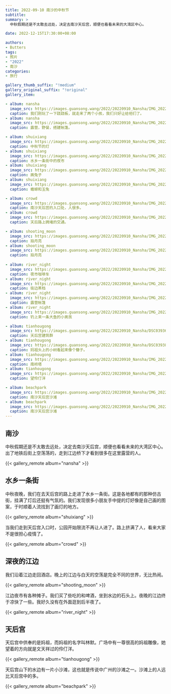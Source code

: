 ```yaml
---
title: 2022-09-10 南沙的中秋节
subtitle:
summary: >
  中秋假期还是不太敢去远处，决定去南沙天后宫，顺便也看看未来的大湾区中心。

date: 2022-12-15T17:30:00+08:00

authors:
- Butters
tags:
- 照片
- "2022"
- 南沙
categories:
- 旅行

gallery_thumb_suffix: "!medium"
gallery_original_suffix: "!original"
gallery_item:

- album: nansha
  image_src: https://images.guansong.wang/2022/20220910_Nansha/IMG_20220910_121007.jpg
  caption: 我们刚玩了一下跷跷板，就走来了两个小孩，我们只好让给他们了。
- album: nansha
  image_src: https://images.guansong.wang/2022/20220910_Nansha/IMG_20220910_121106.jpg
  caption: 露营，野餐，搭建帐篷。

- album: shuixiang
  image_src: https://images.guansong.wang/2022/20220910_Nansha/IMG_20220910_185045.jpg
  caption: 中秋节的灯
- album: shuixiang
  image_src: https://images.guansong.wang/2022/20220910_Nansha/IMG_20220910_185444.jpg
  caption: 水乡一条街中的夜市
- album: shuixiang
  image_src: https://images.guansong.wang/2022/20220910_Nansha/IMG_20220910_193331.jpg
  caption: 画兔子
- album: shuixiang
  image_src: https://images.guansong.wang/2022/20220910_Nansha/IMG_20220910_202539.jpg
  caption: 蟾蜍和玉兔

- album: crowd
  image_src: https://images.guansong.wang/2022/20220910_Nansha/IMG_20220910_200633.jpg
  caption: 南沙天后宫的入口处，人很多。
- album: crowd
  image_src: https://images.guansong.wang/2022/20220910_Nansha/IMG_20220910_202346.jpg
  caption: 天后路上拥堵的交通。

- album: shooting_moon
  image_src: https://images.guansong.wang/2022/20220910_Nansha/IMG_20220910_213938.jpg
  caption: 拍月亮
- album: shooting_moon
  image_src: https://images.guansong.wang/2022/20220910_Nansha/IMG_20220910_214949.jpg
  caption: 拍月亮
  
- album: river_night
  image_src: https://images.guansong.wang/2022/20220910_Nansha/IMG_20220910_220225.jpg
  caption: 夜市咖啡车
- album: river_night
  image_src: https://images.guansong.wang/2022/20220910_Nansha/IMG_20220910_220320.jpg
  caption: 街边茶档
- album: river_night
  image_src: https://images.guansong.wang/2022/20220910_Nansha/IMG_20220910_230517.jpg
  caption: 露营帐篷
- album: river_night
  image_src: https://images.guansong.wang/2022/20220910_Nansha/IMG_20220911_002947.jpg
  caption: 钓上来一条大鱼的小男孩

- album: tianhougong
  image_src: https://images.guansong.wang/2022/20220910_Nansha/DSC03936.JPG
  caption: 天后宫建筑群
- album: tianhougong
  image_src: https://images.guansong.wang/2022/20220910_Nansha/DSC03938.JPG
  caption: 妈祖头上的小树看起来像个簪子。
- album: tianhougong
  image_src: https://images.guansong.wang/2022/20220910_Nansha/IMG_20220911_163641.jpg
  caption: 南岭塔
- album: tianhougong
  image_src: https://images.guansong.wang/2022/20220910_Nansha/IMG_20220911_164937.jpg
  caption: 望伶仃洋

- album: beachpark
  image_src: https://images.guansong.wang/2022/20220910_Nansha/IMG_20220911_172256.jpg
  caption: 南沙天后宫沙滩
- album: beachpark
  image_src: https://images.guansong.wang/2022/20220910_Nansha/IMG_20220911_172336.jpg
  caption: 南沙天后宫沙滩
---
```


## 南沙

中秋假期还是不太敢去远处，决定去南沙天后宫，顺便也看看未来的大湾区中心。出了地铁后街上空荡荡的，走到江边桥下才看到很多在这里露营的人。

{{< gallery_remote album="nansha" >}}

## 水乡一条街

中秋夜晚，我们在去天后宫的路上走进了水乡一条街。这是各地都有的那种仿古街，挂满了灯后还挺有气氛的。我们发现很多小朋友手中提的灯好像是自己画的图案，于时顺着人流找到了画灯的地方。

{{< gallery_remote album="shuixiang" >}}

当我们走到天后宫入口时，公园开始限流不再让人进了。路上挤满了人，看来大家不是很担心疫情了。

{{< gallery_remote album="crowd" >}}

## 深夜的江边

我们沿着江边走回酒店。晚上的江边与白天的空荡是完全不同的世界，无比热闹。

{{< gallery_remote album="shooting_moon" >}}

江边夜市有各种摊子。我们买了些吃的和啤酒，坐到水边的石头上。夜晚的江边终于凉快了一些。我好久没有在外面逛到后半夜了。

{{< gallery_remote album="river_night" >}}

## 天后宫

天后宫中供奉的是妈祖，而妈祖的名字叫林默。广场中有一尊很高的妈祖雕像，她望着的方向就是文天祥过的伶仃洋。

{{< gallery_remote album="tianhougong" >}}

天后宫山下的水边有一片小沙滩，这也就是传说中广州的沙滩之一。沙滩上的人远比天后宫中的多。

{{< gallery_remote album="beachpark" >}}